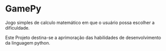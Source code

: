 # GamePy

Jogo simples de  calculo matemático em que o usuário possa escolher a dificuldade. 

Este Projeto destina-se a aprimoração das habilidades de desenvolvimento da linguagem python.
